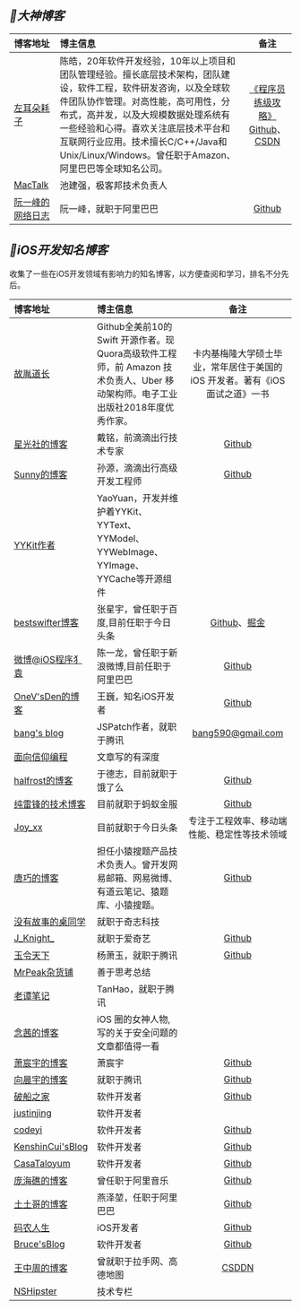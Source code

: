 
## *💎大神博客*

|博客地址|博主信息|备注|
|:---|:--|:---:
[左耳朵耗子](https://coolshell.cn)|陈皓，20年软件开发经验，10年以上项目和团队管理经验。擅长底层技术架构，团队建设，软件工程，软件研发咨询，以及全球软件团队协作管理。对高性能，高可用性，分布式，高并发，以及大规模数据处理系统有一些经验和心得。喜欢关注底层技术平台和互联网行业应用。技术擅长C/C++/Java和Unix/Linux/Windows。曾任职于Amazon、阿里巴巴等全球知名公司。|[《程序员练级攻略》](https://coolshell.cn/articles/4990.html)<br>[Github](https://github.com/haoel)、[CSDN](https://blog.csdn.net/haoel/article/list/1?)
[MacTalk](http://macshuo.com)|池建强，极客邦技术负责人|
[阮一峰的网络日志](http://www.ruanyifeng.com/blog/archives.html)|阮一峰，就职于阿里巴巴|[Github](https://github.com/ruanyf)

## *iOS开发知名博客*
收集了一些在iOS开发领域有影响力的知名博客，以方便查阅和学习，排名不分先后。

|博客地址|博主信息|备注|
|:---|:--|:---:
[故胤道长](https://www.jianshu.com/u/8d5b91490ca5)|Github全美前10的 Swift 开源作者。现Quora高级软件工程师，前 Amazon 技术负责人、Uber 移动架构师。电子工业出版社2018年度优秀作家。|卡内基梅隆大学硕士毕业，常年居住于美国的 iOS 开发者。著有《iOS 面试之道》一书
[星光社的博客](https://ming1016.github.io)|戴铭，前滴滴出行技术专家|[Github](https://github.com/ming1016)
[Sunny的博客](http://blog.sunnyxx.com)|孙源，滴滴出行高级开发工程师|[Github](https://github.com/forkingdog)
[YYKit作者](https://github.com/ibireme/)|YaoYuan，开发并维护着YYKit、YYText、YYModel、YYWebImage、YYImage、YYCache等开源组件|
[bestswifter博客](https://bestswifter.com/#open)|张星宇，曾任职于百度,目前任职于今日头条|[Github](https://github.com/bestswifter/blog)、[掘金](https://juejin.im/user/57638ad8207703006b06e3ef/posts)
[微博@iOS程序犭袁](https://www.jianshu.com/u/96a14318a4de)|陈一龙，曾任职于新浪微博,目前任职于阿里巴巴|[Github](https://github.com/ChenYilong?tab=repositories)
[OneV'sDen的博客](https://onevcat.com/page/2/#blog)|王巍，知名iOS开发者|[Github](https://github.com/onevcat)
[bang's blog](http://blog.cnbang.net/archives/)|JSPatch作者，就职于腾讯|bang590@gmail.com
[面向信仰编程](https://draveness.me)|文章写的有深度|
[halfrost的博客](https://halfrost.com/tag/ios/)|于德志，目前就职于饿了么|[Github](https://github.com/halfrost)
[纯雷锋的技术博客](http://blog.leichunfeng.com)|目前就职于蚂蚁金服|[Github](https://github.com/leichunfeng)
[Joy_xx](https://juejin.im/user/5656f11760b28da566412f03/posts)|目前就职于今日头条|专注于工程效率、移动端性能、稳定性等技术领域
[唐巧的博客](http://blog.devtang.com)|担任小猿搜题产品技术负责人。曾开发网易邮箱、网易微博、有道云笔记、猿题库、小猿搜题。|[Github](https://github.com/tangqiaoboy)
[没有故事的桌同学](https://juejin.im/user/5624c86b60b2b199f7611227/posts)|就职于奇志科技|
[J_Knight_](https://juejin.im/user/57f8ffda2e958a005581e3c0/posts)|就职于爱奇艺|[Github](https://github.com/knightsj)
[玉令天下](http://yulingtianxia.com)|杨萧玉，就职于腾讯|[Github](https://github.com/yulingtianxia)
[MrPeak杂货铺](http://mrpeak.cn)|善于思考总结|
[老谭笔记](http://www.tanhao.me/archives/)|TanHao，就职于腾讯|
[念茜的博客](https://blog.csdn.net/yiyaaixuexi)|iOS 圈的女神人物, 写的关于安全问题的文章都值得一看|
[萧宸宇的博客](http://iiiyu.com/page/17/)|萧宸宇|[Github](https://github.com/iiiyu)
[向晨宇的博客](http://www.iosxxx.com/)|就职于腾讯|[Github](https://github.com/iiiyu)
[破船之家](http://beyondvincent.com/archives/)|软件开发者|[Github](https://github.com/BeyondVincent)
[justinjing](https://blog.csdn.net/justinjing0612/article/category/925686)|软件开发者|
[codeyi](http://coderyi.com/)|软件开发者|[Github](https://github.com/coderyi)
[KenshinCui'sBlog](http://coderyi.com/)|软件开发者|[Github](https://github.com/coderyi)
[CasaTaloyum](https://casatwy.com/)|软件开发者|[Github](https://github.com/casatwy)
[庞海礁的博客](http://www.olinone.com/)|曾任职于阿里音乐|[Github](https://github.com/panghaijiao)
[土土哥的博客](http://tutuge.me/)|燕泽堃，任职于阿里巴巴|[Github](https://github.com/zekunyan)
[码农人生](http://msching.github.io/)|iOS开发者|[Github](https://github.com/msching)
[Bruce'sBlog](http://www.heyuan110.com/all-archives/)|软件开发者|[Github](https://github.com/heyuan110)
[王中周的博客](http://foggry.com/)|曾就职于拉手网、高德地图|[CSDDN](https://blog.csdn.net/wzzvictory)
[NSHipster](https://nshipster.cn/)|技术专栏|











